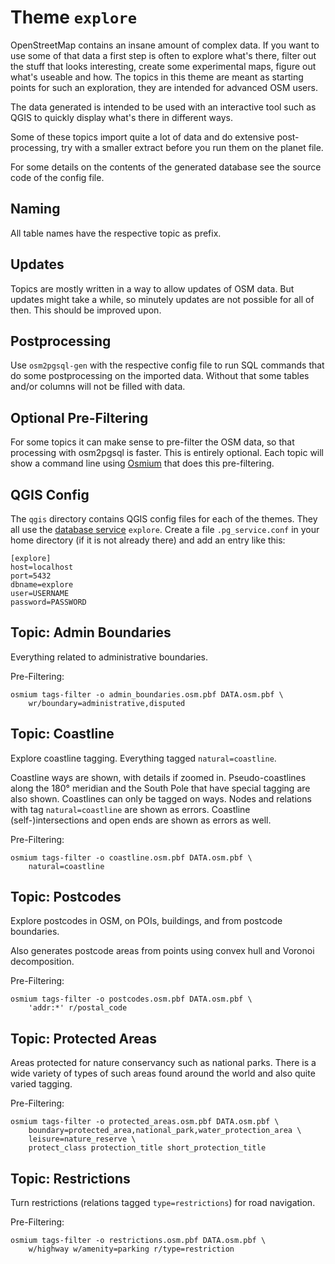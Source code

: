 
# Theme `explore`

OpenStreetMap contains an insane amount of complex data. If you want to use
some of that data a first step is often to explore what's there, filter out the
stuff that looks interesting, create some experimental maps, figure out what's
useable and how. The topics in this theme are meant as starting points for such
an exploration, they are intended for advanced OSM users.

The data generated is intended to be used with an interactive tool such as QGIS
to quickly display what's there in different ways.

Some of these topics import quite a lot of data and do extensive
post-processing, try with a smaller extract before you run them on the planet
file.

For some details on the contents of the generated database see the source
code of the config file.

## Naming

All table names have the respective topic as prefix.

## Updates

Topics are mostly written in a way to allow updates of OSM data. But updates
might take a while, so minutely updates are not possible for all of then.
This should be improved upon.

## Postprocessing

Use `osm2pgsql-gen` with the respective config file to run SQL commands that do
some postprocessing on the imported data. Without that some tables and/or
columns will not be filled with data.

## Optional Pre-Filtering

For some topics it can make sense to pre-filter the OSM data, so that
processing with osm2pgsql is faster. This is entirely optional. Each topic will
show a command line using [Osmium](https://osmcode.org/osmium-tool/) that does
this pre-filtering.

## QGIS Config

The `qgis` directory contains QGIS config files for each of the themes. They
all use the [database
service](https://www.postgresql.org/docs/current/libpq-pgservice.html)
`explore`. Create a file `.pg_service.conf` in your home directory (if it is
not already there) and add an entry like this:

```
[explore]
host=localhost
port=5432
dbname=explore
user=USERNAME
password=PASSWORD
```

## Topic: Admin Boundaries

Everything related to administrative boundaries.

Pre-Filtering:

```
osmium tags-filter -o admin_boundaries.osm.pbf DATA.osm.pbf \
    wr/boundary=administrative,disputed
```

## Topic: Coastline

Explore coastline tagging. Everything tagged `natural=coastline`.

Coastline ways are shown, with details if zoomed in. Pseudo-coastlines along
the 180° meridian and the South Pole that have special tagging are also shown.
Coastlines can only be tagged on ways. Nodes and relations with tag
`natural=coastline` are shown as errors. Coastline (self-)intersections and
open ends are shown as errors as well.

Pre-Filtering:

```
osmium tags-filter -o coastline.osm.pbf DATA.osm.pbf \
    natural=coastline
```

## Topic: Postcodes

Explore postcodes in OSM, on POIs, buildings, and from postcode boundaries.

Also generates postcode areas from points using convex hull and Voronoi
decomposition.

Pre-Filtering:

```
osmium tags-filter -o postcodes.osm.pbf DATA.osm.pbf \
    'addr:*' r/postal_code
```

## Topic: Protected Areas

Areas protected for nature conservancy such as national parks. There is a wide
variety of types of such areas found around the world and also quite varied
tagging.

Pre-Filtering:

```
osmium tags-filter -o protected_areas.osm.pbf DATA.osm.pbf \
    boundary=protected_area,national_park,water_protection_area \
    leisure=nature_reserve \
    protect_class protection_title short_protection_title
```

## Topic: Restrictions

Turn restrictions (relations tagged `type=restrictions`) for road navigation.

Pre-Filtering:

```
osmium tags-filter -o restrictions.osm.pbf DATA.osm.pbf \
    w/highway w/amenity=parking r/type=restriction
```

